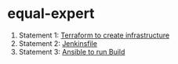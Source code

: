 # equal-expert
1. Statement 1: [Terraform to create infrastructure](/terraform)
2. Statement 2: [Jenkinsfile](/jenkins)
3. Statement 3: [Ansible to run Build](/ansible)
